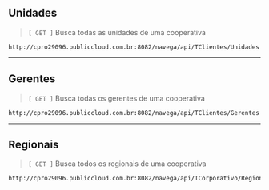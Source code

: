 ## Unidades 

> `[ GET ]` Busca todas as unidades de uma cooperativa

```
http://cpro29096.publiccloud.com.br:8082/navega/api/TClientes/Unidades
```

---

## Gerentes

> `[ GET ]` Busca todas os gerentes de uma cooperativa

```
http://cpro29096.publiccloud.com.br:8082/navega/api/TClientes/Gerentes
```

---

## Regionais

> `[ GET ]` Busca todos os regionais de uma cooperativa

```
http://cpro29096.publiccloud.com.br:8082/navega/api/TCorporativo/Regional
```